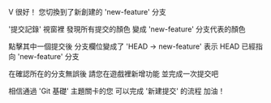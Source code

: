V
很好！
您切換到了新創建的 'new-feature' 分支

'提交記錄' 視窗裡
發現所有提交的顏色
變成 'new-feature' 分支代表的顏色

點擊其中一個提交後
分支欄位變成了 'HEAD -> new-feature'
表示 HEAD 已經指向 'new-feature' 分支

在確認所在的分支無誤後
請您在遊戲裡新增功能
並完成一次提交吧

相信通過 'Git 基礎' 主題關卡的您
可以完成 '新建提交' 的流程
加油！
